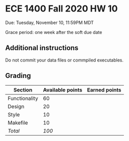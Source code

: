 # ECE 1400 Fall 2020 HW 10

Due:  Tuesday, November 10, 11:59PM MDT

Grace period:  one week after the soft due date

## Additional instructions

Do not commit your data files or commpiled executables.  

## Grading

| Section  | Available points  | Earned points  | 
|---|---|---|
|  Functionality | 60 |   |
|  Design | 20 |   |
|  Style | 10 |   |
|  Makefile | 10 |   |
| *Total*  | *100* |   |
